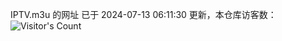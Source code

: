 IPTV.m3u 的网址 已于 2024-07-13 06:11:30 更新，本仓库访客数：![Visitor's Count](https://profile-counter.glitch.me/hero1898_tv/count.svg)
